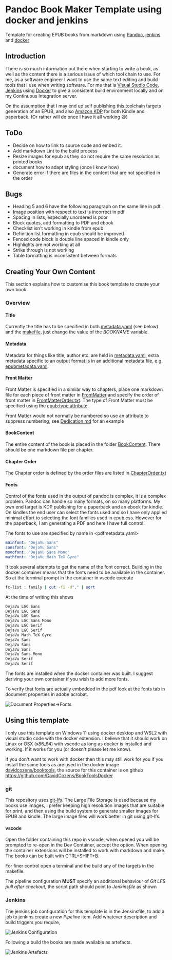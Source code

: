 # Pandoc Book Maker Template using docker and jenkins

Template for creating EPUB books from markdown using [Pandoc](https://pandoc.org/), [jenkins](https://www.jenkins.io/) and [docker](https://www.docker.com/)

## Introduction

There is so much information out there when starting to write a book, as well as the content there is a serious issue of which tool chain to use.  For me, as a software engineer I want to use the same text editing and build tools that I use when writing software. For me that is [Visual Studio Code](https://code.visualstudio.com/), [Jenkins](https://www.jenkins.io/) using [Docker](https://hub.docker.com/) to give a consistent build environment locally and on my Continuous Integration server.

On the assumption that I may end up self publishing this toolchain targets generation of an EPUB, and also [Amazon KDP](https://kdp.amazon.com/) for both Kindle and paperback.  (Or rather will do once I have it all working :laughing:)

## ToDo

* Decide on how to link to source code and embed it.
* Add markdown Lint to the build process
* Resize images for epub as they do not require the same resolution as printed books
* document how to adapt styling (once I know how)
* Generate error if there are files in the content that are not specified in the order

## Bugs

* Heading 5 and 6 have the following paragraph on the same line in pdf.
* Image position with respect to text is incorrect in pdf
* Spacing in lists, especially unordered is poor
* Block quotes, add formatting to PDF and ebook
* Checklist isn't working in kindle from epub
* Definition list formatting in epub should be improved
* Fenced code block is double line spaced in kindle only
* Highlights are not working at all
* Strike through is not working
* Table formatting is inconsistent between formats

## Creating Your Own Content

This section explains how to customise this book template to create your own book.

### Overview

#### Title

Currently the title has to be specified in both [metadata.yaml](metadata.yaml) (see below) and the [makefile](makefile), just change the value of the *BOOKNAME* variable.

#### Metadata

Metadata for things like title, author etc. are held in [metadata.yaml](metadata.yaml), extra metadata specific to an output format is in an additional metadata file, e.g. [epubmetadata.yaml](epubmetadata.yaml).

#### Front Matter

Front Matter is specified in a similar way to chapters, place one markdown file for each piece of front matter in [FrontMatter](FrontMatter) and specify the order of front matter in [FrontMatterOrder.txt](FrontMatterOrder.txt). The type of Front Matter must be specified using the [epub:type attribute](https://pandoc.org/MANUAL.html#the-epubtype-attribute).

Front Matter would not normally be numbered so use an attribute to suppress numbering, see [Dedication.md](Dedication.md) for an example

#### BookContent

The entire content of the book is placed in the folder [BookContent](BookContent). There should be one markdown file per chapter.

#### Chapter Order

The Chapter order is defined by the order files are listed in [ChapterOrder.txt](ChapterOrder.txt)

#### Fonts

Control of the fonts used in the output of pandoc is complex, it is a complex problem. Pandoc can handle so many formats, on so many platforms. My own end target is KDP publishing for a paperback and an ebook for kindle. On kindles the end user can select the fonts used and so I have only applied minimal effort to selecting the font families used in epub.css. However for the paperback, I am generating a PDF and here I have full control.

The fonts to use are specified by name in <pdfmetadata.yaml>

```yaml
mainfont: "DejaVu Sans"
sansfont: "DejaVu Sans"
monofont: "DejaVu Sans Mono"
mathfont: "DejaVu Math TeX Gyre"
```

It took several attempts to get the name of the font correct. Building in the docker container means that the fonts need to be available in the container. So at the terminal prompt in the container in vscode execute

```bash
fc-list : family | cut -f1 -d"," | sort
```

At the time of writing this shows

```bash
DejaVu LGC Sans
DejaVu LGC Sans
DejaVu LGC Sans
DejaVu LGC Sans Mono
DejaVu LGC Serif
DejaVu LGC Serif
DejaVu Math TeX Gyre
DejaVu Sans
DejaVu Sans
DejaVu Sans
DejaVu Sans Mono
DejaVu Serif
DejaVu Serif
```

The fonts are installed when the docker container was built. I suggest deriving your own container if you wish to add more fonts.

To verify that fonts are actually embedded in the pdf look at the fonts tab in document properties in adobe acrobat.

![Document Properties->Fonts](ReadmeImages/pdf-font-properties.jpg)

## Using this template

I only use this template on Windows 11 using docker desktop and WSL2 with visual studio code with the docker extension. I believe that it should work on Linux or OSX (x86_64) with vscode as long as docker is installed and working. If it works for you (or doesn't please let me know).

If you don't want to work with docker then this may still work for you if you install the same tools as are used in the docker image [davidcozens/booktools](https://hub.docker.com/r/davidcozens/booktools), the source for this container is on github <https://github.com/DavidCozens/BookToolsDocker>

### git

This repository uses [git-lfs](https://git-lfs.github.com/). The Large File Storage is used because my books use images, I  prefer keeping high resolution images that are suitable for print, and then using the build system to generate smaller images for EPUB and kindle. The large image files will work better in git using git-lfs.

#### vscode

Open the folder containing this repo in vscode, when opened you will be prompted to re-open in the Dev Container, accept the option. When opening the container extensions will be installed to work with markdown and make. The books can be built with CTRL+SHIFT+B.

For finer control open a terminal and the build any of the targets in the makefile.

The pipeline configuration **MUST** specify an additional behaviour of *Git LFS pull after checkout*, the script path should point to *Jenkinsfile* as shown

### Jenkins

The jenkins job configuration for this template is in the Jenkinsfile, to add a job to jenkins create a new *Pipeline* item. Add whatever description and build triggers you require,

![Jenkins Configuration](ReadmeImages/Jenkins.jpg)

Following a build the books are made available as artefacts.

![Jenkins Artefacts](ReadmeImages/Artefacts.jpg)
